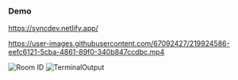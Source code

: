 ### Demo

https://syncdev.netlify.app/



https://user-images.githubusercontent.com/67092427/219924586-eefc6121-5cba-4861-89f0-340b847ccdbc.mp4



![Room ID](https://user-images.githubusercontent.com/67092427/219924055-8437be0a-0cb6-49c4-a24d-89ae847df9fc.png)
![TerminalOutput](https://user-images.githubusercontent.com/67092427/219924067-4e34e905-4c86-492b-8d21-547f186bb64c.png)




